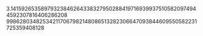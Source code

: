 3.141592653589793238462643383279502884197169399375105820974944592307816406286208
998628034825342117067982148086513282306647093844609550582231725359408128
